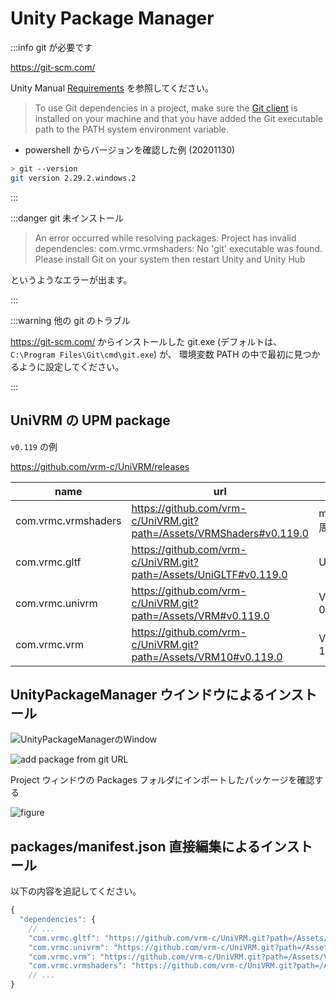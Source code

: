 # Unity Package Manager

:::info git が必要です

https://git-scm.com/

Unity Manual [Requirements](https://docs.unity3d.com/Manual/upm-git.html#req) を参照してください。

> To use Git dependencies in a project,
> make sure the [Git client](https://git-scm.com/)
> is installed on your machine and that you have added the Git executable path
> to the PATH system environment variable.

- powershell からバージョンを確認した例 (20201130)

```sh
> git --version
git version 2.29.2.windows.2
```

:::

:::danger git 未インストール

> An error occurred while resolving packages:
> Project has invalid dependencies:
> com.vrmc.vrmshaders: No 'git' executable was found.
> Please install Git on your system then restart Unity and Unity Hub

というようなエラーが出ます。

:::

:::warning 他の git のトラブル

https://git-scm.com/ からインストールした
git.exe (デフォルトは、 `C:\Program Files\Git\cmd\git.exe`) が、
環境変数 PATH の中で最初に見つかるように設定してください。

:::

## UniVRM の UPM package

`v0.119` の例

https://github.com/vrm-c/UniVRM/releases

| name                | url                                                                  | note          |
| ------------------- | -------------------------------------------------------------------- | ------------- |
| com.vrmc.vrmshaders | https://github.com/vrm-c/UniVRM.git?path=/Assets/VRMShaders#v0.119.0 | material 周辺 |
| com.vrmc.gltf       | https://github.com/vrm-c/UniVRM.git?path=/Assets/UniGLTF#v0.119.0    | UniGLTF       |
| com.vrmc.univrm     | https://github.com/vrm-c/UniVRM.git?path=/Assets/VRM#v0.119.0        | VRM-0.x       |
| com.vrmc.vrm        | https://github.com/vrm-c/UniVRM.git?path=/Assets/VRM10#v0.119.0      | VRM-1.0       |

## UnityPackageManager ウインドウによるインストール

![UnityPackageManagerのWindow](/images/vrm10/menu_packagemanager.jpg)

![add package from git URL](/images/vrm10/from_git.jpg)

Project ウィンドウの Packages フォルダにインポートしたパッケージを確認する

![figure](/images/vrm/upm_package.jpg)

## packages/manifest.json 直接編集によるインストール

以下の内容を追記してください。

```js title="v0.119の例"
{
  "dependencies": {
    // ...
    "com.vrmc.gltf": "https://github.com/vrm-c/UniVRM.git?path=/Assets/UniGLTF#v0.119.0",
    "com.vrmc.univrm": "https://github.com/vrm-c/UniVRM.git?path=/Assets/VRM#v0.119.0",
    "com.vrmc.vrm": "https://github.com/vrm-c/UniVRM.git?path=/Assets/VRM10#v0.119.0",
    "com.vrmc.vrmshaders": "https://github.com/vrm-c/UniVRM.git?path=/Assets/VRMShaders#v0.119.0",
    // ...
}
```
